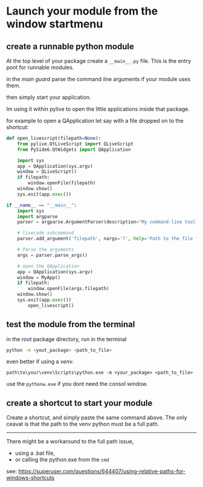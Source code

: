 # Launch your module from the window startmenu

## create a runnable python module
At the top level of your package create a `__main__.py` file.
This is the entry pont for runnable modules.

in the _main guard_ parse the command ilne arguments if your module uses them.

then simply start your application.

Im using it within pylive to open the little applications inside that package.

for example to open a QApplication let say with a file dropped on to the
shortcut:

```python
def open_livescript(filepath=None):
	from pylive.QtLiveScript import QLiveScript
	from PySide6.QtWidgets import QApplication

	import sys
	app = QApplication(sys.argv)
	window = QLiveScript()
	if filepath:
		window.openFile(filepath)
	window.show()
	sys.exit(app.exec())

if __name__ == "__main__":
	import sys
	import argparse
	parser = argparse.ArgumentParser(description="My command-line tool.")

	# livecode subcommand
	parser.add_argument('filepath', nargs='?', help='Path to the file for livecode')

	# Parse the arguments
	args = parser.parse_args()

	# open the QApplication
	app = QApplication(sys.argv)
	window = MyApp()
	if filepath:
		window.openFile(args.filepath)
	window.show()
	sys.exit(app.exec())
		open_livescript()
```

## test the module from the terminal
in the root package directory, run in the terminal
```bash
python -m <yout_package> <path_to_file>
```

even better if using a _venv_.

```
path\to\your\venv\Scripts\python.exe -m <your_package> <path_to_file>
```
use the `pythonw.exe` if you dont need the consol window.

## create a shortcut to start your module

Create a shortcut, and simply paste the same command above.
The only ceavat is that the path to the venv python must be a full path.

---

There might be a workaround to the full path issue,
- using a .bat file,
- or calling the python.exe from the `cmd`

see: <https://superuser.com/questions/644407/using-relative-paths-for-windows-shortcuts>